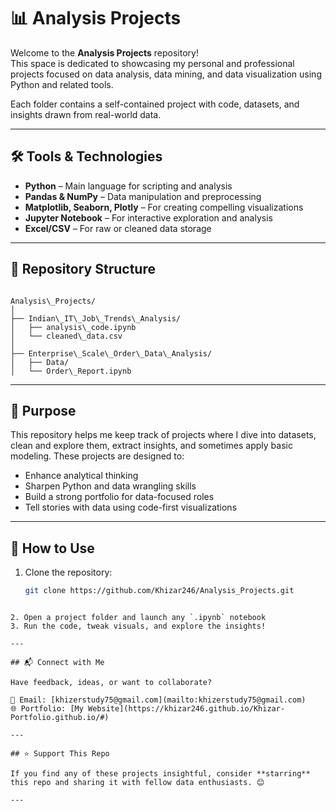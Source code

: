 # 📊 Analysis Projects

Welcome to the **Analysis Projects** repository!  
This space is dedicated to showcasing my personal and professional projects focused on data analysis, data mining, and data visualization using Python and related tools.

Each folder contains a self-contained project with code, datasets, and insights drawn from real-world data.

---

## 🛠️ Tools & Technologies

* **Python** – Main language for scripting and analysis  
* **Pandas & NumPy** – Data manipulation and preprocessing  
* **Matplotlib, Seaborn, Plotly** – For creating compelling visualizations  
* **Jupyter Notebook** – For interactive exploration and analysis  
* **Excel/CSV** – For raw or cleaned data storage

---

## 📁 Repository Structure

```

Analysis\_Projects/
│
├── Indian\_IT\_Job\_Trends\_Analysis/
│   ├── analysis\_code.ipynb
│   └── cleaned\_data.csv
│
├── Enterprise\_Scale\_Order\_Data\_Analysis/
│   ├── Data/
│   └── Order\_Report.ipynb

````

---

## 🎯 Purpose

This repository helps me keep track of projects where I dive into datasets, clean and explore them, extract insights, and sometimes apply basic modeling. These projects are designed to:

* Enhance analytical thinking  
* Sharpen Python and data wrangling skills  
* Build a strong portfolio for data-focused roles  
* Tell stories with data using code-first visualizations

---

## 🧭 How to Use

1. Clone the repository:  
   ```bash
   git clone https://github.com/Khizar246/Analysis_Projects.git
````

2. Open a project folder and launch any `.ipynb` notebook
3. Run the code, tweak visuals, and explore the insights!

---

## 📬 Connect with Me

Have feedback, ideas, or want to collaborate?

📧 Email: [khizerstudy75@gmail.com](mailto:khizerstudy75@gmail.com)
🌐 Portfolio: [My Website](https://khizar246.github.io/Khizar-Portfolio.github.io/#)

---

## ⭐ Support This Repo

If you find any of these projects insightful, consider **starring** this repo and sharing it with fellow data enthusiasts. 😊

---
